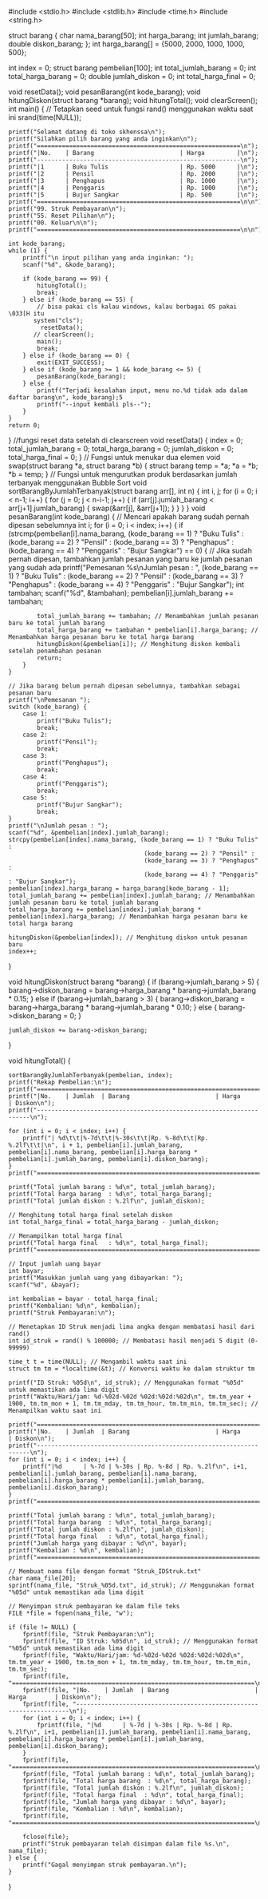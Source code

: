 #include <stdio.h>
#include <stdlib.h>
#include <time.h>
#include <string.h>

struct barang
{
    char nama_barang[50];
    int harga_barang;
    int jumlah_barang;
    double diskon_barang;
};
int harga_barang[] = {5000, 2000, 1000, 1000, 500};

int index = 0;
struct barang pembelian[100];
int total_jumlah_barang = 0;
int total_harga_barang = 0;
double jumlah_diskon = 0;
int total_harga_final = 0;

void resetData();
void pesanBarang(int kode_barang);
void hitungDiskon(struct barang *barang);
void hitungTotal();
void clearScreen();
int main()
{
    // Tetapkan seed untuk fungsi rand() menggunakan waktu saat ini
    srand(time(NULL));

    printf("Selamat datang di toko skhenssa\n");
    printf("Silahkan pilih barang yang anda inginkan\n");
    printf("=========================================================\n");
    printf("|No.    | Barang                        | Harga         |\n");
    printf("---------------------------------------------------------\n");
    printf("|1      | Buku Tulis                    | Rp. 5000      |\n");
    printf("|2      | Pensil                        | Rp. 2000      |\n");
    printf("|3      | Penghapus                     | Rp. 1000      |\n");
    printf("|4      | Penggaris                     | Rp. 1000      |\n");
    printf("|5      | Bujur Sangkar                 | Rp. 500       |\n");
    printf("=========================================================\n\n");
    printf("99. Struk Pembayaran\n");
    printf("55. Reset Pilihan\n");
    printf("00. Keluar\n\n");
    printf("=========================================================\n\n");

    int kode_barang;
    while (1) {
        printf("\n input pilihan yang anda inginkan: ");
        scanf("%d", &kode_barang);

        if (kode_barang == 99) {
            hitungTotal();
            break;
        } else if (kode_barang == 55) {
            // bisa pakai cls kalau windows, kalau berbagai OS pakai \033[H itu
           system("cls");
             resetData();
           // clearScreen();
            main();
            break;
        } else if (kode_barang == 0) {
            exit(EXIT_SUCCESS);
        } else if (kode_barang >= 1 && kode_barang <= 5) {
            pesanBarang(kode_barang);
        } else {
            printf("Terjadi kesalahan input, menu no.%d tidak ada dalam daftar barang\n", kode_barang);5
            printf("--input kembali pls--");
        }
    }
    return 0;
}
//fungsi reset data setelah di clearscreen
void resetData() {
    index = 0;
    total_jumlah_barang = 0;
    total_harga_barang = 0;
    jumlah_diskon = 0;
    total_harga_final = 0;
}
// Fungsi untuk menukar dua elemen
void swap(struct barang *a, struct barang *b) {
    struct barang temp = *a;
    *a = *b;
    *b = temp;
}
// Fungsi untuk mengurutkan produk berdasarkan jumlah terbanyak menggunakan Bubble Sort
void sortBarangByJumlahTerbanyak(struct barang arr[], int n) {
    int i, j;
    for (i = 0; i < n-1; i++) {
        for (j = 0; j < n-i-1; j++) {
            if (arr[j].jumlah_barang < arr[j+1].jumlah_barang) {
                swap(&arr[j], &arr[j+1]);
            }
        }
    }
}
void pesanBarang(int kode_barang) {
    // Mencari apakah barang sudah pernah dipesan sebelumnya
    int i;
    for (i = 0; i < index; i++) {
        if (strcmp(pembelian[i].nama_barang, (kode_barang == 1) ? "Buku Tulis" :
                                                (kode_barang == 2) ? "Pensil" :
                                                (kode_barang == 3) ? "Penghapus" :
                                                (kode_barang == 4) ? "Penggaris" : "Bujur Sangkar") == 0) {
            // Jika sudah pernah dipesan, tambahkan jumlah pesanan yang baru ke jumlah pesanan yang sudah ada
            printf("Pemesanan %s\nJumlah pesan : ", (kode_barang == 1) ? "Buku Tulis" :
                                                       (kode_barang == 2) ? "Pensil" :
                                                       (kode_barang == 3) ? "Penghapus" :
                                                       (kode_barang == 4) ? "Penggaris" : "Bujur Sangkar");
            int tambahan;
            scanf("%d", &tambahan);
            pembelian[i].jumlah_barang += tambahan;

            total_jumlah_barang += tambahan; // Menambahkan jumlah pesanan baru ke total jumlah barang
            total_harga_barang += tambahan * pembelian[i].harga_barang; // Menambahkan harga pesanan baru ke total harga barang
            hitungDiskon(&pembelian[i]); // Menghitung diskon kembali setelah penambahan pesanan
            return;
        }
    }

    // Jika barang belum pernah dipesan sebelumnya, tambahkan sebagai pesanan baru
    printf("\nPemesanan ");
    switch (kode_barang) {
        case 1:
            printf("Buku Tulis");
            break;
        case 2:
            printf("Pensil");
            break;
        case 3:
            printf("Penghapus");
            break;
        case 4:
            printf("Penggaris");
            break;
        case 5:
            printf("Bujur Sangkar");
            break;
    }
    printf("\nJumlah pesan : ");
    scanf("%d", &pembelian[index].jumlah_barang);
    strcpy(pembelian[index].nama_barang, (kode_barang == 1) ? "Buku Tulis" :
                                          (kode_barang == 2) ? "Pensil" :
                                          (kode_barang == 3) ? "Penghapus" :
                                          (kode_barang == 4) ? "Penggaris" : "Bujur Sangkar");
    pembelian[index].harga_barang = harga_barang[kode_barang - 1];
    total_jumlah_barang += pembelian[index].jumlah_barang; // Menambahkan jumlah pesanan baru ke total jumlah barang
    total_harga_barang += pembelian[index].jumlah_barang * pembelian[index].harga_barang; // Menambahkan harga pesanan baru ke total harga barang

    hitungDiskon(&pembelian[index]); // Menghitung diskon untuk pesanan baru
    index++;
}


void hitungDiskon(struct barang *barang) {
    if (barang->jumlah_barang > 5) {
        barang->diskon_barang = barang->harga_barang * barang->jumlah_barang * 0.15;
    } else if (barang->jumlah_barang > 3) {
        barang->diskon_barang = barang->harga_barang * barang->jumlah_barang * 0.10;
    } else {
        barang->diskon_barang = 0;
    }

    jumlah_diskon += barang->diskon_barang;
}

void hitungTotal() {

    sortBarangByJumlahTerbanyak(pembelian, index);
    printf("Rekap Pembelian:\n");
    printf("====================================================================\n");
    printf("|No.    | Jumlah  | Barang                        | Harga        | Diskon\n");
    printf("--------------------------------------------------------------------\n");

    for (int i = 0; i < index; i++) {
        printf("| %d\t\t|%-7d\t\t|%-30s\t\t|Rp. %-8d\t\t|Rp. %.2lf\t\t|\n", i + 1, pembelian[i].jumlah_barang, pembelian[i].nama_barang, pembelian[i].harga_barang * pembelian[i].jumlah_barang, pembelian[i].diskon_barang);
    }
    printf("====================================================================\n\n");

    printf("Total jumlah barang : %d\n", total_jumlah_barang);
    printf("Total harga barang  : %d\n", total_harga_barang);
    printf("Total jumlah diskon : %.2lf\n", jumlah_diskon);

    // Menghitung total harga final setelah diskon
    int total_harga_final = total_harga_barang - jumlah_diskon;

    // Menampilkan total harga final
    printf("Total harga final   : %d\n", total_harga_final);
    printf("====================================================================\n\n");

    // Input jumlah uang bayar
    int bayar;
    printf("Masukkan jumlah uang yang dibayarkan: ");
    scanf("%d", &bayar);

    int kembalian = bayar - total_harga_final;
    printf("Kembalian: %d\n", kembalian);
    printf("Struk Pembayaran:\n");

    // Menetapkan ID Struk menjadi lima angka dengan membatasi hasil dari rand()
    int id_struk = rand() % 100000; // Membatasi hasil menjadi 5 digit (0-99999)

    time_t t = time(NULL); // Mengambil waktu saat ini
    struct tm tm = *localtime(&t); // Konversi waktu ke dalam struktur tm

    printf("ID Struk: %05d\n", id_struk); // Menggunakan format "%05d" untuk memastikan ada lima digit
    printf("Waktu/Hari/jam: %d-%02d-%02d %02d:%02d:%02d\n", tm.tm_year + 1900, tm.tm_mon + 1, tm.tm_mday, tm.tm_hour, tm.tm_min, tm.tm_sec); // Menampilkan waktu saat ini

    printf("====================================================================\n");
    printf("|No.    | Jumlah  | Barang                        | Harga        | Diskon\n");
    printf("--------------------------------------------------------------------\n");
    for (int i = 0; i < index; i++) {
        printf("|%d      | %-7d | %-30s | Rp. %-8d | Rp. %.2lf\n", i+1, pembelian[i].jumlah_barang, pembelian[i].nama_barang, pembelian[i].harga_barang * pembelian[i].jumlah_barang, pembelian[i].diskon_barang);
    }
    printf("====================================================================\n\n");

    printf("Total jumlah barang : %d\n", total_jumlah_barang);
    printf("Total harga barang  : %d\n", total_harga_barang);
    printf("Total jumlah diskon : %.2lf\n", jumlah_diskon);
    printf("Total harga final   : %d\n", total_harga_final);
    printf("Jumlah harga yang dibayar : %d\n", bayar);
    printf("Kembalian : %d\n", kembalian);
    printf("====================================================================\n\n");

    // Membuat nama file dengan format "Struk_IDStruk.txt"
    char nama_file[20];
    sprintf(nama_file, "Struk_%05d.txt", id_struk); // Menggunakan format "%05d" untuk memastikan ada lima digit

    // Menyimpan struk pembayaran ke dalam file teks
    FILE *file = fopen(nama_file, "w");

    if (file != NULL) {
        fprintf(file, "Struk Pembayaran:\n");
        fprintf(file, "ID Struk: %05d\n", id_struk); // Menggunakan format "%05d" untuk memastikan ada lima digit
        fprintf(file, "Waktu/Hari/jam: %d-%02d-%02d %02d:%02d:%02d\n", tm.tm_year + 1900, tm.tm_mon + 1, tm.tm_mday, tm.tm_hour, tm.tm_min, tm.tm_sec);
        fprintf(file, "====================================================================\n");
        fprintf(file, "|No.    | Jumlah  | Barang                        | Harga        | Diskon\n");
        fprintf(file, "--------------------------------------------------------------------\n");
        for (int i = 0; i < index; i++) {
            fprintf(file, "|%d      | %-7d | %-30s | Rp. %-8d | Rp. %.2lf\n", i+1, pembelian[i].jumlah_barang, pembelian[i].nama_barang, pembelian[i].harga_barang * pembelian[i].jumlah_barang, pembelian[i].diskon_barang);
        }
        fprintf(file, "====================================================================\n\n");
        fprintf(file, "Total jumlah barang : %d\n", total_jumlah_barang);
        fprintf(file, "Total harga barang  : %d\n", total_harga_barang);
        fprintf(file, "Total jumlah diskon : %.2lf\n", jumlah_diskon);
        fprintf(file, "Total harga final  : %d\n", total_harga_final);
        fprintf(file, "Jumlah harga yang dibayar : %d\n", bayar);
        fprintf(file, "Kembalian : %d\n", kembalian);
        fprintf(file, "====================================================================\n\n");

        fclose(file);
        printf("Struk pembayaran telah disimpan dalam file %s.\n", nama_file);
    } else {
        printf("Gagal menyimpan struk pembayaran.\n");
    }
}
